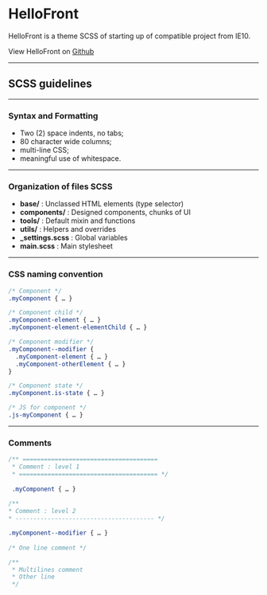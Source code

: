# HelloFront

HelloFront is a theme SCSS of starting up of compatible project from IE10.

View HelloFront on [Github](https://github.com/sutter/helloFront)

* * *

## SCSS guidelines

* * *

### Syntax and Formatting

* Two (2) space indents, no tabs;
* 80 character wide columns;
* multi-line CSS;
* meaningful use of whitespace.

* * *

### Organization of files SCSS

* **base/** : Unclassed HTML elements (type selector)
* **components/** : Designed components, chunks of UI
* **tools/** : Default mixin and functions
* **utils/** : Helpers and overrides
* **_settings.scss** : Global variables
* **main.scss** : Main stylesheet

* * *

### CSS naming convention

```css
/* Component */
.myComponent { … }

/* Component child */
.myComponent-element { … }
.myComponent-element-elementChild { … }

/* Component modifier */
.myComponent--modifier {
  .myComponent-element { … }
  .myComponent-otherElement { … }
}

/* Component state */
.myComponent.is-state { … }

/* JS for component */
.js-myComponent { … }
```
* * *

### Comments

```css
/** ======================================
 * Comment : level 1
 * ======================================= */
 
 .myComponent { … }
 
/**
* Comment : level 2
* --------------------------------------- */

.myComponent--modifier { … }
  
/* One line comment */

/**
 * Multilines comment
 * Other line
 */
```

